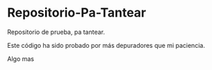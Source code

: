 # Repositorio-Pa-Tantear

Repositorio de prueba, pa tantear.


Este código ha sido probado por más depuradores que mi paciencia.

Algo mas 
